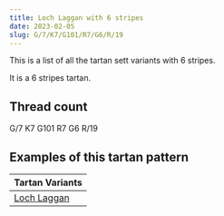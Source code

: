 ```yaml
---
title: Loch Laggan with 6 stripes
date: 2023-02-05
slug: G/7/K7/G101/R7/G6/R/19
---
```

This is a list of all the tartan sett variants with 6 stripes.

It is a 6 stripes tartan.


## Thread count
G/7 K7 G101 R7 G6 R/19

## Examples of this tartan pattern

| Tartan Variants |
|---------------|
| [Loch Laggan](/variants/g/7/k7/g101/r7/g6/r/19-g008000-k000000-rc00000)||
